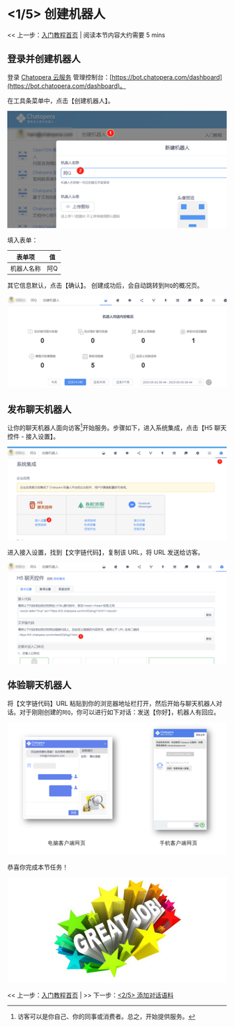 <!-- markup:blank-line -->
# <1/5> 创建机器人 <!-- markup:skip-line -->

<< 上一步：[入门教程首页](https://docs.chatopera.com/products/chatbot-platform/tutorials/index.html) | <i class="glyphicon glyphicon-time"></i>阅读本节内容大约需要 5 mins <!-- markup:skip-line -->

## 登录并创建机器人

登录 [Chatopera 云服务](https://bot.chatopera.com/dashboard) 管理控制台：[https://bot.chatopera.com/dashboard](https://bot.chatopera.com/dashboard)。

在工具条菜单中，点击【创建机器人】。

![](../../../images/assets/screenshot_20230503085347.png)

填入表单：

| 表单项 | 值 |
| --- | --- |
| 机器人名称 | 阿Q |
<!-- markup:table-caption 创建机器人表单 -->

其它信息默认，点击【确认】。
创建成功后，会自动跳转到`阿Q`的概况页。

![机器人详情页](../../../images/assets/screenshot_20230503084438.png)

## 发布聊天机器人

让你的聊天机器人面向访客[^visitor]开始服务。步骤如下，进入系统集成，点击【H5 聊天控件 - 接入设置】。

![](../../../images/assets/screenshot_20230503084820.png)

进入接入设置，找到【文字链代码】，复制该 URL，将 URL 发送给访客。

![](../../../images/assets/screenshot_20230503084843.png)

## 体验聊天机器人

将【文字链代码】URL 粘贴到你的浏览器地址栏打开，然后开始与聊天机器人对话。对于刚刚创建的`阿Q`，你可以进行如下对话：发送【你好】，机器人有回应。

![](../../../images/assets/screenshot_20230424144739.png)

恭喜你完成本节任务！

![恭喜完成任务](../../../images/products/platform/congr-20210913-195053.png) <!-- markup:skip-line -->

<< 上一步：[入门教程首页](https://docs.chatopera.com/products/chatbot-platform/tutorials/index.html) | >> 下一步：[<2/5> 添加对话语料](https://docs.chatopera.com/products/chatbot-platform/tutorials/2-answer-faq.html) <!-- markup:skip-line -->


[^visitor]: 访客可以是你自己、你的同事或消费者。总之，开始提供服务。